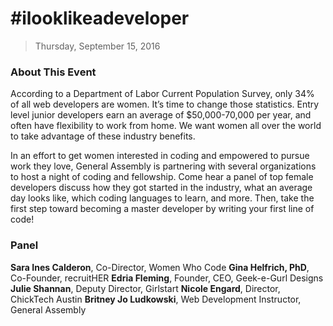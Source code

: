 # #ilooklikeadeveloper
> Thursday, September 15, 2016

### About This Event

According to a Department of Labor Current Population Survey, only 34% of all web developers are women. It’s time to change those statistics. Entry level junior developers earn an average of $50,000-70,000 per year, and often have flexibility to work from home. We want women all over the world to take advantage of these industry benefits.

In an effort to get women interested in coding and empowered to pursue work they love, General Assembly is partnering with several organizations to host a night of coding and fellowship. Come hear a panel of top female developers discuss how they got started in the industry, what an average day looks like, which coding languages to learn, and more. Then, take the first step toward becoming a master developer by writing your first line of code!

### Panel
**Sara Ines Calderon**, Co-Director, Women Who Code
**Gina Helfrich, PhD**, Co-Founder, recruitHER
**Edria Fleming**, Founder, CEO, Geek-e-Gurl Designs
**Julie Shannan**, Deputy Director, Girlstart
**Nicole Engard**, Director, ChickTech Austin
**Britney Jo Ludkowski**, Web Development Instructor, General Assembly

